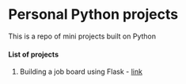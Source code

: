# Personal Python projects
This is a repo of mini projects built on Python

#### List of projects
1. Building a job board using Flask - [link](https://github.com/anindo78/personal_mini_python_projects/tree/main/job_board_using_flask)
